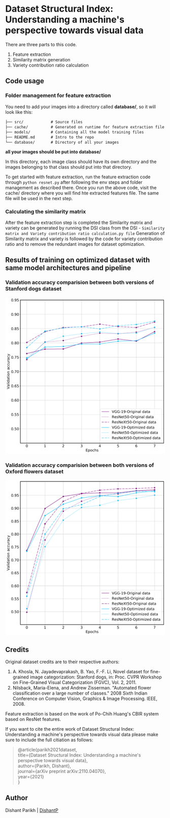 # Dataset Structural Index: Understanding a machine's perspective towards visual data

There are three parts to this code.
1. Feature extraction
2. Similarity matrix generation
3. Variety contribution ratio calculation

## Code usage

### Folder management for feature extraction
You need to add your images into a directory called __database/__, so it will look like this:

    ├── src/            # Source files
    ├── cache/          # Generated on runtime for feature extraction file
    ├── models/         # Containing all the model training files
    ├── README.md       # Intro to the repo
    └── database/       # Directory of all your images

__all your images should be put into database/__

In this directory, each image class should have its own directory and the images belonging to that class should put into that directory.

To get started with feature extraction, run the feature extraction code through ```python resnet.py``` after following the env steps and folder management as described there. 
Once you run the above code, visit the cache/ directory where you will find hte extracted features file. The same file will be used in the next step.

### Calculating the similarity matrix

After the feature extraction step is completed the Similarity matrix and variety can be generated by running the DSI class from the DSI - ```Similarity matrix and Variety contribution ratio calculation.py file``` 
Generation of Similarity matrix and variety is followed by the code for variety contribution ratio and to remove the redundant images for dataset optimization.

## Results of training on optimized dataset with same model architectures and pipeline

### Validation accuracy comparision between both versions of Stanford dogs dataset
<img src="/images/figure3-1.png" width="700">

### Validation accuracy comparision between both versions of Oxford flowers dataset
<img src="/images/figure7-1.png" width="700">

## Credits

Original dataset credits are to their respective authors:
1. A. Khosla, N. Jayadevaprakash, B. Yao, F.-F. Li, Novel dataset for fine-grained image categorization: Stanford dogs, in: Proc. CVPR Workshop
on Fine-Grained Visual Categorization (FGVC), Vol. 2, 2011.
2. Nilsback, Maria-Elena, and Andrew Zisserman. "Automated flower classification over a large number of classes." 2008 Sixth Indian Conference on Computer Vision, Graphics & Image Processing. IEEE, 2008.

Feature extraction is based on the work of Po-Chih Huang's CBIR system based on ResNet features.

If you want to cite the entire work of Dataset Structural Index: Understanding a machine's perspective towards visual data please make sure to include the full citiation as follows:

>@article{parikh2021dataset,  
>  title={Dataset Structural Index: Understanding a machine's perspective towards visual data},  
>  author={Parikh, Dishant},  
>  journal={arXiv preprint arXiv:2110.04070},  
>  year={2021}  
>}  

## Author
Dishant Parikh | [DishantP](https://github.com/Dishant-P)
